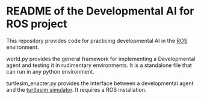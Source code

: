 # README of the Developmental AI for ROS project

This repository provides code for practicing developmental AI in the [ROS](https://www.ros.org/) environment.

world.py provides the general framework for implementing a Developmental agent and testing it in rudimentary environments. 
It is a standalone file that can run in any python environment.

turtlesim_enacter.py provides the interface between a developmental agent and the [turtlesim simulator](http://wiki.ros.org/turtlesim). 
It requires a ROS installation. 


